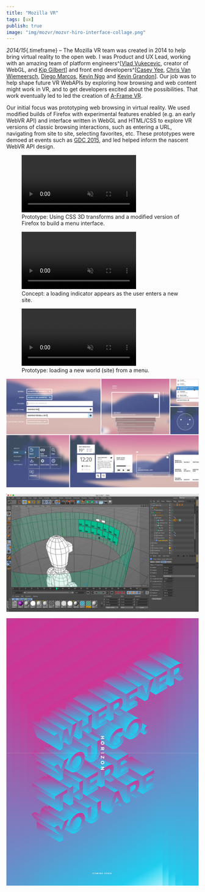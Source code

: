 ```yaml
---
title: "Mozilla VR"
tags: [ux]
publish: true
image: "img/mozvr/mozvr-hiro-interface-collage.png"
---
```


_2014/15_{.timeframe} – The Mozilla VR team was created in 2014 to help bring virtual reality to the open web. I was Product and UX Lead, working with an amazing team of platform engineers^[[Vlad Vukecevic](https://twitter.com/vvuk), creator of WebGL, and [Kip Gilbert](https://twitter.com/kearwoodgilbert)] and front end developers^[[Casey Yee](https://twitter.com/whoyee), [Chris Van Wiemeersch](https://twitter.com/cvanw), [Diego Marcos](https://twitter.com/dmarcos), [Kevin Ngo](https://twitter.com/kevopuff) and [Kevin Grandon](https://twitter.com/Kevining)]. Our job was to help shape future VR WebAPIs by exploring how browsing and web content might work in VR, and to get developers excited about the possibilities. That work eventually led to led the creation of [A-Frame VR](/aframe/).

Our initial focus was prototyping web browsing in virtual reality. We used modified builds of Firefox with experimental features enabled (e.g. an early WebVR API) and interface written in WebGL and HTML/CSS to explore VR versions of classic browsing interactions, such as entering a URL, navigating from site to site, selecting favorites, etc. These prototypes were demoed at events such as [GDC 2015](https://blog.mozilla.org/en/mozilla/bringing-native-games-to-the-web-is-about-to-get-a-whole-lot-easier/), and led helped inform the nascent WebVR API design.

<figure>
        <video playsinline autoplay loop muted>
                <source src="img/mozvr/mozvr-horizon-hud.webm" type="video/webm; codecs=vp9,opus"></source>
                <source src="img/mozvr/mozvr-horizon-hud.mp4" type="video/mp4"></source>
        </video>
        <figcaption>Prototype: Using CSS 3D transforms and a modified version of Firefox to build a menu interface.</figcaption>
</figure>

<figure>
        <video playsinline autoplay loop muted>
                <source src="img/mozvr/mozvr-hiro-loading-concept.webm" type="video/webm; codecs=vp9,opus"></source>
                <source src="img/mozvr/mozvr-hiro-loading-concept.mp4" type="video/mp4"></source>
        </video>
        <figcaption>Concept: a loading indicator appears as the user enters a new site.</figcaption>
</figure>

<figure>
        <video playsinline autoplay loop muted>
                <source src="img/mozvr/mozvr-hiro-prototype-3.webm" type="video/webm; codecs=vp9,opus"></source>
                <source src="img/mozvr/mozvr-hiro-prototype-3.mp4" type="video/mp4"></source>
        </video>
        <figcaption>Prototype: loading a new world (site) from a menu.</figcaption>
</figure>


![Explorations of classic browsers interactions in a floating VR menu interface.](img/mozvr/mozvr-hiro-interface-collage.png)

![Using Cinema4D to block out interfaces in 3D space before implementing in code.](img/mozvr/mozvr-c4d.jpg)

![An internal promotional poster for the "Horizon" prototype.](img/mozvr/mozvr-horizon-poster.png)